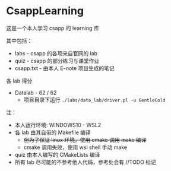 # CsappLearning

这是一个本人学习 csapp 的 learning 库

其中包括：
* labs - csapp 的各项来自官网的 lab 
* quiz - csapp 的部分练习与课堂作业
* csapp.txt - 由本人 E-note 项目生成的笔记

各 lab 得分
* Datalab - 62 / 62
  * 项目目录下运行 ```./labs/data_lab/driver.pl -u GentleCold```

注：
* 本人运行环境: WINDOWS10 - WSL2
* 各 lab 由其自带的 Makefile 编译
  * ~~但为了保证 linux 环境，使用 cmake 调用 make 编译~~
  * cmake 调用失败，使用 wsl shell 手动 make
* quiz 由本人编写的 CMakeLists 编译
* 所有 lab 尽可能的不参考他人代码，参考处会有 //TODO 标记